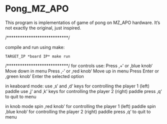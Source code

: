 # Pong_MZ_APO

This program is implementatios of game of pong on MZ_APO hardware. It’s not exactly the original, just inspired. 

/****************************/

compile and run using make:
~~~~~~~~~~~~~~~~~~~~~~~~~~~~~~~~~~~~~~~~~~~~~
TARGET_IP *board IP* make run
~~~~~~~~~~~~~~~~~~~~~~~~~~~~~~~~~~~~~~~~~~~~~


/****************************/
for controls use:
Press ‚+‘ or ‚blue knob‘         Move down in menu
Press ‚-‘ or ‚red knob‘            Move up in menu
Press Enter or ,green knob’    Enter the selected option

in keaboard mode:
use ‚s‘ and ‚d‘ keys for controlling the player 1 (left) paddle
use ‚j‘ and ‚k‘ keys for controlling the player 2 (right) paddle
press ‚q‘ to quit to menu

in knob mode
spin ‚red knob’ for controlling the player 1 (left) paddle
spin ‚blue knob‘ for controlling the player 2 (right) paddle
press ‚q‘ to quit to menu

